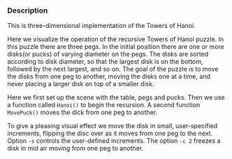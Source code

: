 ### Description

This is three-dimensional implementation of the Towers of Hanoi.

Here we visualize the operation of the recursive Towers of Hanoi puzzle. In this puzzle there are three pegs. In the initial position there are one or more disks(or pucks) of varying diameter on the pegs. The disks are sorted according to disk diameter, so that
the largest disk is on the bottom, followed by the next largest, and so on. The goal of the puzzle is to move the disks from one peg to another, moving the disks one at a time, and never placing a larger disk on top of a smaller disk.

Here we first set up the scene with the table, pegs and pucks. Then we use a function called `Hanoi()` to begin the recursion. A second function `MovePuck()` moves the dick from one peg to another.

To give a pleasing visual effect we move the disk in small, user-specified increments, flipping the disc over as it moves
from one peg to the next. Option `-s` controls the user-defined increments. The option `-c 2` freezes a disk in mid air moving from one peg to another.
